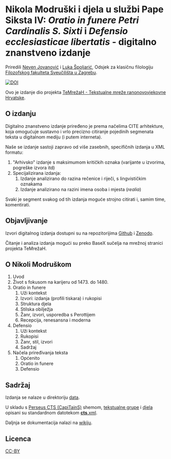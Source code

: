 # Nikola Modruški i djela u službi Pape Siksta IV: *Oratio in funere Petri Cardinalis S. Sixti* i *Defensio ecclesiasticae libertatis* - digitalno znanstveno izdanje

Priredili [Neven Jovanović](orcid.org/0000-0002-9119-399X) i [Luka Špoljarić](https://viaf.org/viaf/305787705), Odsjek za klasičnu filologiju [Filozofskog fakulteta Sveučilišta u Zagrebu](https://www.wikidata.org/wiki/Q3445232).

[![DOI](https://zenodo.org/badge/73575423.svg)](https://zenodo.org/badge/latestdoi/73575423)

Ovo je izdanje dio projekta [TeMrežaH - Tekstualne mreže ranonovovjekovne Hrvatske](http://temrezah.ffzg.unizg.hr/).

## O izdanju

Digitalno znanstveno izdanje priređeno je prema načelima CITE arhitekture, koja omogućuje sustavno i vrlo precizno citiranje pojedinih segmenata teksta u digitalnom mediju (i putem interneta).

Naše se izdanje sastoji zapravo od više zasebnih, specifičnih izdanja u XML formatu:

1. "Arhivsko" izdanje s maksimumom kritičkih oznaka (varijante u izvorima, pogreške izvora itd)
2. Specijalizirana izdanja:
   1. Izdanje analizirano do razina rečenice i riječi, s lingvističkim oznakama
   2. Izdanje analizirano na razini imena osoba i mjesta (*realia*)

Svaki je segment svakog od tih izdanja moguće strojno citirati i, samim time, komentirati.

## Objavljivanje

Izvori digitalnog izdanja dostupni su na repozitorijima [Github](https://github.com/nevenjovanovic/modruski-temrezah) i [Zenodo](). 

Čitanje i analiza izdanja mogući su preko BaseX sučelja na mrežnoj stranici projekta TeMrežaH.

## O Nikoli Modruškom

1. Uvod
2. Život s fokusom na karijeru od 1473. do 1480.
3. Oratio in funere
	1. Uži kontekst
	2. Izvori: izdanja (profili tiskara) i rukopisi 
	3. Struktura djela
	4. Stilska obilježja
	5. Žanr, izvori, usporedba s Perottijem 
	4. Recepcija, renesansna i moderna
4. Defensio
	1. Uži kontekst
	2. Rukopisi
	3. Žanr, stil, izvori
	4. Sadržaj
5. Načela priređivanja teksta
	1. Općenito
	1. Oratio in funere
	2. Defensio


## Sadržaj

Izdanja se nalaze u direktoriju [data](https://github.com/nevenjovanovic/modruski-temrezah/tree/master/data/nikolamodr01).

U skladu s [Perseus CTS (CapiTainS)](https://capitains.github.io/pages/guidelines) shemom, [tekstualne grupe](https://github.com/nevenjovanovic/modruski-temrezah/tree/master/data/nikolamodr01) i [djela](https://github.com/nevenjovanovic/modruski-temrezah/tree/master/data/nikolamodr01/croala1394919) opisani su standardnom datotekom [__cts__.xml](https://github.com/nevenjovanovic/modruski-temrezah/blob/master/data/nikolamodr01/__cts__.xml).

Daljnja se dokumentacija nalazi na [wikiju](https://github.com/nevenjovanovic/modruski-temrezah/wiki).

## Licenca

[CC-BY](https://github.com/nevenjovanovic/modruski-temrezah/blob/master/LICENSE.md)
